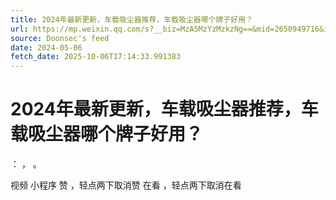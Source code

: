 ```yaml
---
title: 2024年最新更新，车载吸尘器推荐，车载吸尘器哪个牌子好用？
url: https://mp.weixin.qq.com/s?__biz=MzA5MzYzMzkzNg==&mid=2650949716&idx=2&sn=7e86a5c52a6f453dce0d78e7a23b0e23
source: Doonsec's feed
date: 2024-05-06
fetch_date: 2025-10-06T17:14:33.991383
---
```


# 2024年最新更新，车载吸尘器推荐，车载吸尘器哪个牌子好用？

：
，
。

视频
小程序
赞
，轻点两下取消赞
在看
，轻点两下取消在看